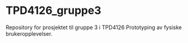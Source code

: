 # TPD4126_gruppe3
Repository for prosjektet til gruppe 3 i TPD4126 Prototyping av fysiske brukeropplevelser. 
